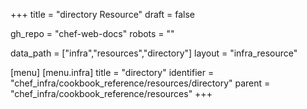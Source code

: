 +++
title = "directory Resource"
draft = false

gh_repo = "chef-web-docs"
robots = ""

data_path = ["infra","resources","directory"]
layout = "infra_resource"


[menu]
  [menu.infra]
    title = "directory"
    identifier = "chef_infra/cookbook_reference/resources/directory"
    parent = "chef_infra/cookbook_reference/resources"
+++

<!-- The contents of this page are automatically generated from the directory.yaml file in the data directory. -->
<!-- To suggest a change, edit the https://github.com/chef/chef/blob/master/lib/chef/resource/directory.rb file
      and submit a pull request to the https://github.com/chef/chef repository. -->
